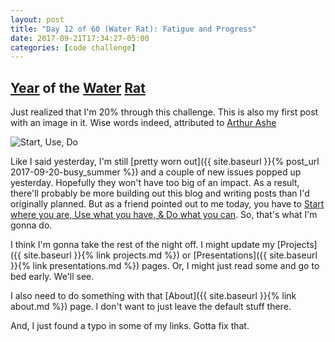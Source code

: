 ```yaml
---
layout: post
title: "Day 12 of 60 (Water Rat): Fatigue and Progress"
date: 2017-09-21T17:34:27-05:00
categories: [code challenge]
---
```

## [Year](https://en.wikipedia.org/wiki/Chinese_zodiac#Years) of the [Water](https://en.wikipedia.org/wiki/Water_(Wu_Xing)) [Rat](https://en.wikipedia.org/wiki/Rat_(zodiac))


Just realized that I'm 20% through this challenge. This is also my first post with an image in it. Wise words indeed, attributed to [Arthur Ashe](https://en.wikipedia.org/wiki/Arthur_Ashe)

![Start, Use, Do](https://pbs.twimg.com/media/DKO2FEDU8AExuLl.jpg)

Like I said yesterday, I'm still [pretty worn out]({{ site.baseurl }}{% post_url 2017-09-20-busy_summer %}) and a couple of new issues popped up yesterday. Hopefully they won't have too big of an impact. As a result, there'll probably be more building out this blog and writing posts than I'd originally planned. But as a friend pointed out to me today, you have to [Start where you are, Use what you have, & Do what you can](https://twitter.com/TheRealHipHopEd/status/910772813119787008). So, that's what I'm gonna do.

I think I'm gonna take the rest of the night off. I might update my [Projects]({{ site.baseurl }}{% link projects.md %}) or [Presentations]({{ site.baseurl }}{% link presentations.md %}) pages. Or, I might just read some and go to bed early. We'll see.

I also need to do something with that [About]({{ site.baseurl }}{% link about.md %}) page. I don't want to just leave the default stuff there.

And, I just found a typo in some of my links. Gotta fix that.
